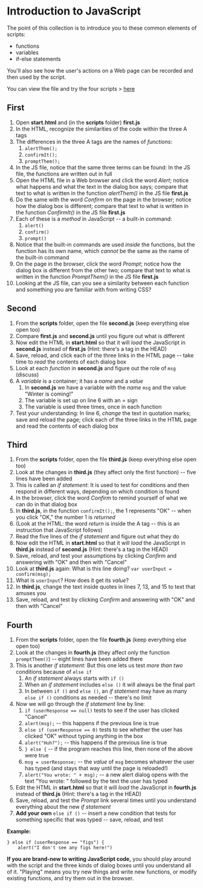 Introduction to JavaScript
==========================

The point of this collection is to introduce you to these common elements of scripts:

* functions
* variables
* if-else statements

You'll also see how the user's actions on a Web page can be recorded and then used by the script.

You can view the file and try the four scripts > [here](http://macloo.github.io/html-css-workshop/javascript_start/)

## First

1. Open **start.html** and (in the **scripts** folder) **first.js**
2. In the HTML, recognize the similarities of the code within the three A tags
3. The differences in the three A tags are the names of _functions_:
     1. `alertThem();`
     1. `confirmIt();`
     1. `promptThem();`
4. In the JS file, notice that the same three terms can be found: In the JS file, the functions are written out in full 
5. Open the HTML file in a Web browser and click the word _Alert_; notice what happens and what the text in the dialog box says; compare that text to what is written in the function _alertThem()_ in the JS file **first.js** 
6. Do the same with the word _Confirm_ on the page in the browser; notice how the dialog box is different; compare that text to what is written in the function _ConfirmIt()_ in the JS file **first.js** 
7. Each of these is a _method_ in JavaScript -- a built-in command:
    1. `alert()`
    1. `confirm()`
    1. `prompt()`
8. Notice that the built-in commands are used _inside_ the functions, but the function has its own name, which _cannot_ be the same as the name of the built-in command
9. On the page in the browser, click the word _Prompt_; notice how the dialog box is different from the other two; compare that text to what is written in the function _PromptThem()_ in the JS file **first.js** 
10. Looking at the JS file, can you see a similarity between each function and something you are familiar with from writing CSS? 

## Second

1. From the **scripts** folder, open the file **second.js** (keep everything else open too)
2. Compare **first.js** and **second.js** until you figure out what is different 
3. Now edit the HTML in **start.html** so that it will _load_ the JavaScript in **second.js**  instead of  **first.js** (Hint: there's a tag in the HEAD)
4. Save, reload, and click each of the three links in the HTML page -- take time to _read_ the contents of each dialog box 
5. Look at each _function_ in **second.js** and figure out the role of `msg` (discuss)
6. A _variable_ is a container; it has a _name_ and a _value_
    1. In **second.js** we have a variable with the _name_ `msg` and the value "Winter is coming!"
    1. The variable is set up on line 6 with an = sign
    1. The variable is used three times, once in each function
7. Test your understanding: In line 6, _change_ the text in quotation marks; save and reload the page; click each of the three links in the HTML page and read the contents of each dialog box 

## Third

1. From the **scripts** folder, open the file **third.js** (keep everything else open too)
2. Look at the changes in **third.js** (they affect only the first function) -- five lines have been added
3. This is called an _if statement_: It is used to test for conditions and then respond in different ways, depending on which condition is found 
4. In the browser, click the word _Confirm_ to remind yourself of what we can do in that dialog box
5. In **third.js**, in the function `confirmIt();`, the 1 represents "OK" -- when you click "OK," the number 1 is _returned_
6. (Look at the HTML: the word _return_ is inside the A tag -- this is an instruction that JavaScript follows)
7.  Read the five lines of the _if statement_ and figure out what they do 
8.  Now edit the HTML in **start.html** so that it will _load_ the JavaScript in **third.js**  instead of  **second.js** (Hint: there's a tag in the HEAD)
9.  Save, reload, and test your assumptions by clicking _Confirm_ and answering with "OK" and then with "Cancel"
10.  Look at **third.js** again: What is this line doing? `var userInput = confirm(msg);` 
11.  What is `userInput`? How does it get its _value_?
12.  In **third.js**, change the text inside quotes in lines 7, 13, and 15 to text that amuses you
13.  Save, reload, and test by clicking _Confirm_ and answering with "OK" and then with "Cancel"

## Fourth

1. From the **scripts** folder, open the file **fourth.js** (keep everything else open too)
2. Look at the changes in **fourth.js** (they affect only the function `promptThem()`) -- eight lines have been added there
3. This is another _if statement_: But this one lets us test _more than two_ conditions because of `else if`
    1. An _if statement_ always starts with `if ()`
    1. When an _if statement_ includes `else ()` it will always be the final part
    1. In between `if ()` and `else ()`, an _if statement_ may have as many `else if ()` conditions as needed -- there's no limit
4. Now we will go through the _if statement_ line by line:
    1. `if (userResponse == null)` tests to see if the user has clicked "Cancel"
    1. `alert(msg);` -- this happens if the previous line is true
    1. `else if (userResponse == 0)` tests to see whether the user has clicked "OK" without typing anything in the box 
    1. `alert("Huh?");` -- this happens if the previous line is true
    1. `} else {` -- if the program reaches this line, then none of the above were true
    1. `msg = userResponse;` -- the _value_ of `msg` becomes whatever the user has typed (and stays that way until the page is reloaded!)
    1. `alert("You wrote: " + msg);` -- a new alert dialog opens with the text "You wrote: " followed by the text the user has typed
5. Edit the HTML in **start.html** so that it will _load_ the JavaScript in **fourth.js**  instead of  **third.js** (Hint: there's a tag in the HEAD)
6. Save, reload, and test the _Prompt_ link several times until you understand everything about the new  _if statement_
7. **Add your own** `else if ()` -- insert a new condition that tests for something specific that was typed -- save, reload, and test 

**Example:** 
```
} else if (userResponse == "figs") { 
    alert("I don't see any figs here!")
```

**If you are brand-new to writing JavaScript code,** you should play around with the script and the three kinds of dialog boxes until you understand all of it. "Playing" means you try new things and write new functions, or modify existing functions, and try them out in the browser. 
